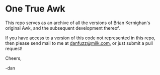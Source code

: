 One True Awk
============

This repo serves as an archive of all the versions of Brian
Kernighan's original Awk, and the subsequent development thereof.

If you have access to a version of this code not represented
in this repo, then please send mail to me at <danfuzz@milk.com>,
or just submit a pull request!

Cheers,

-dan
